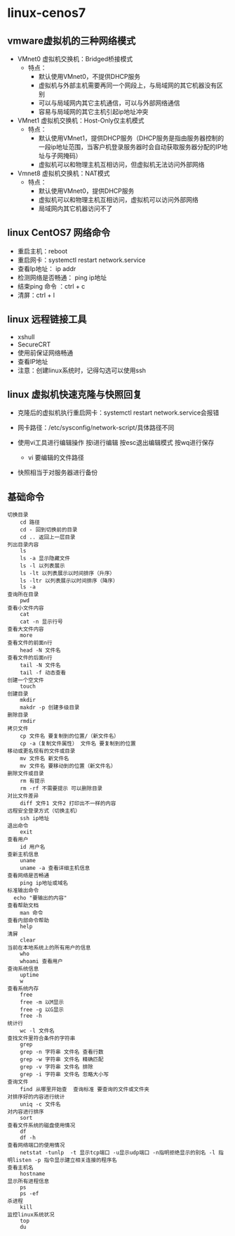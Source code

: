 # linux-cenos7



## vmware虚拟机的三种网络模式

* VMnet0 虚拟机交换机：Bridged桥接模式
  * 特点：	
    * 默认使用VMnet0，不提供DHCP服务
    * 虚拟机与外部主机需要再同一个网段上，与局域网的其它机器没有区别
    * 可以与局域网内其它主机通信，可以与外部网络通信
    * 容易与局域网的其它主机引起ip地址冲突
* VMnet1 虚拟机交换机：Host-Only仅主机模式
  * 特点：
    * 默认使用VMnet1，提供DHCP服务（DHCP服务是指由服务器控制的一段ip地址范围，当客户机登录服务器时会自动获取服务器分配的IP地址与子网掩码）
    * 虚拟机可以和物理主机互相访问，但虚拟机无法访问外部网络
* Vmnet8 虚拟机交换机：NAT模式
  * 特点：
    * 默认使用VMnet0，提供DHCP服务
    * 虚拟机可以和物理主机互相访问，虚拟机可以访问外部网络
    * 局域网内其它机器访问不了

## linux CentOS7 网络命令

* 重启主机：reboot
* 重启网卡：systemctl restart network.service
* 查看Ip地址： ip addr
* 检测网络是否畅通： ping ip地址
* 结束ping 命令 ：ctrl + c
* 清屏：ctrl + l

## linux 远程链接工具

* xshull
* SecureCRT
* 使用前保证网络畅通
* 查看IP地址
* 注意：创建linux系统时，记得勾选可以使用ssh

## linux 虚拟机快速克隆与快照回复

* 克隆后的虚拟机执行重启网卡：systemctl restart network.service会报错
* 网卡路径：/etc/sysconfig/network-script/具体路径不同
* 使用vi工具进行编辑操作 按i进行编辑 按esc退出编辑模式 按wq进行保存
  * vi 要编辑的文件路径

* 快照相当于对服务器进行备份

## 基础命令



```
切换目录
	cd 路径
	cd - 回到切换前的目录
	cd .. 返回上一层目录
列出目录内容
	ls
	ls -a 显示隐藏文件
	ls -l 以列表展示
	ls -lt 以列表展示以时间排序（升序）
	ls -ltr 以列表展示以时间排序（降序）
	ls -a
查询所在目录
	pwd
查看小文件内容
	cat
	cat -n 显示行号
查看大文件内容
	more
查看文件的前面n行
	head -N 文件名
查看文件的后面n行
	tail -N 文件名
	tail -f 动态查看
创建一个空文件
	touch
创建目录
	mkdir
	makdr -p 创建多级目录
删除目录
	rmdir
拷贝文件
	cp 文件名 要复制到的位置/（新文件名）
	cp -a（复制文件属性） 文件名 要复制到的位置
移动或更名现有的文件或目录
	mv 文件名 新文件名 
	mv 文件名 要移动到的位置（新文件名）
删除文件或目录
	rm 有提示
	rm -rf 不需要提示 可以删除目录
对比文件差异
	diff 文件1 文件2 打印出不一样的内容
远程安全登录方式（切换主机）
	ssh ip地址 
退出命令
	exit
查看用户
	id 用户名
查新主机信息
	uname
	uname -a 查看详细主机信息
查看网络是否畅通
	ping ip地址或域名
标准输出命令
  echo "要输出的内容"
查看帮助文档
	man 命令
查看内部命令帮助
	help
清屏
	clear
当前在本地系统上的所有用户的信息
	who
	whoami 查看用户
查询系统信息
	uptime
	w
查看系统内存
	free
	free -m 以M显示
	free -g 以G显示
	free -h 
统计行
	wc -l 文件名
查找文件里符合条件的字符串
	grep
	grep -n 字符串 文件名 查看行数
	grep -w 字符串 文件名 精确匹配
	grep -v 字符串 文件名 排除
	grep -i 字符串 文件名 忽略大小写
查询文件
	find 从哪里开始查  查询标准 要查询的文件或文件夹
对排序好的内容进行统计
	uniq -c 文件名 
对内容进行排序
	sort
查看文件系统的磁盘使用情况
	df
	df -h
查看网络端口的使用情况
	netstat -tunlp  -t 显示tcp端口 -u显示udp端口 -n指明拒绝显示的别名 -l 指明listen -p 指令显示建立相关连接的程序名
查看主机名
	hostname
显示所有进程信息
	ps
	ps -ef 
杀进程
	kill
监控linux系统状况
	top
	du
```

